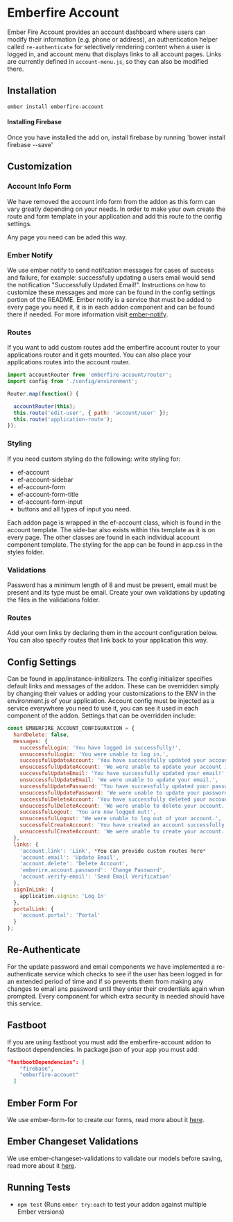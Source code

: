 # Emberfire Account

Ember Fire Account provides an account dashboard where users can modify their information (e.g. phone or address), an authentication helper called `re-authenticate` for selectively rendering content when a user is logged in, and account menu that displays links to all account pages. Links are currently defined in `account-menu.js`, so they can also be modified there.

## Installation

`ember install emberfire-account`

#### Installing Firebase

Once you have installed the add on, install firebase by running 'bower install firebase --save'

## Customization

### Account Info Form

We have removed the account info form from the addon as this form can vary greatly depending on your needs. In order to make your own create the route and form template in your application and add this route to the config settings.

Any page you need can be aded this way.

### Ember Notify

We use ember notify to send notifcation messages for cases of success and failure, for example: successfully updating a users email would send the notification "Successfully Updated Email!". Instructions on how to customize these messages and more can be found in the config settings portion of the README. Ember notify is a service that must be added to every page you need it, it is in each addon component and can be found there if needed. For more information visit [ember-notify](https://github.com/aexmachina/ember-notify#custom-animations).

### Routes

If you want to add custom routes add the emberfire account router to your applications router and it gets mounted. You can also place your applications routes into the account router.

```javascript
import accountRouter from 'emberfire-account/router';
import config from './config/environment';

Router.map(function() {

  accountRouter(this);
  this.route('edit-user', { path: 'account/user' });
  this.route('application-route');
});
```

### Styling

If you need custom styling do the following: write styling for: 
* ef-account 
* ef-account-sidebar
* ef-account-form 
* ef-account-form-title 
* ef-account-form-input
* buttons and all types of input you need. 

Each addon page is wrapped in the ef-account class, which is found in the account template. The side-bar also exists within this template as it is on every page. The other classes are found in each individual account component template. The styling for the app can be found in app.css in the styles folder. 

### Validations

Password has a minimum length of 8 and must be present, email must be present and its type must be email. Create your own validations by updating the files in the validations folder.

### Routes

Add your own links by declaring them in the account configuration below. You can also specify routes that link back to your application this way. 

## Config Settings

Can be found in app/instance-initializers. The config initializer specifies default links and messages of the addon. These can be overridden simply by changing their values or adding your customizations to the ENV in the environment.js of your application. Account config must be injected as a service everywhere you need to use it, you can see it used in each component of the addon. Settings that can be overridden include:
```javascript
const EMBERFIRE_ACCOUNT_CONFIGURATION = {
  hardDelete: false,
  messages: {
    successfulLogin: 'You have logged in successfully!',
    unsuccessfulLogin: 'You were unable to log in.',
    successfulUpdateAccount: 'You have successfully updated your account information!',
    unsuccessfulUpdateAccount: 'We were unable to update your account information.',
    successfulUpdateEmail: 'You have successfully updated your email!',
    unsuccessfulUpdateEmail: 'We were unable to update your email.',
    successfulUpdatePassword: 'You have successfully updated your password!',
    unsuccessfulUpdatePassword: 'We were unable to update your password.',
    successfulDeleteAccount: 'You have successfully deleted your account!',
    unsuccessfulDeleteAccount: 'We were unable to delete your account.',
    successfulLogout: 'You are now logged out!',
    unsuccessfulLogout: 'We were unable to log out of your account.',
    successfulCreateAccount: 'You have created an account successfully!',
    unsuccessfulCreateAccount: 'We were unable to create your account.'
  },
  links: {
    'account.link': 'Link', *You can provide custom routes here*
    'account.email': 'Update Email',
    'account.delete': 'Delete Account',
    'emberire.account.password': 'Change Password',
    'account.verify-email': 'Send Email Verification'
  },
  signInLink: {
    application.signin: 'Log In'
  },
  portalLink: {
    'account.portal': 'Portal'
  }
};
```
## Re-Authenticate

For the update password and email components we have implemented a re-authenticate service which checks to see if the user has been logged in for an extended period of time and if so prevents them from making any changes to email ans password until they enter their credentials again when prompted. Every component for which extra security is needed should have this service.

## Fastboot

If you are using fastboot you must add the emberfire-account addon to fastboot dependencies. In package.json of your app you must add:
```json  
"fastbootDependencies": [
    "firebase",
    "emberfire-account"
  ]
```
## Ember Form For 

We use ember-form-for to create our forms, read more about it [here](https://github.com/martndemus/ember-form-for).

## Ember Changeset Validations

We use ember-changeset-validations to validate our models before saving, read more about it [here](https://github.com/DockYard/ember-changeset-validations).

## Running Tests

* `npm test` (Runs `ember try:each` to test your addon against multiple Ember versions)








